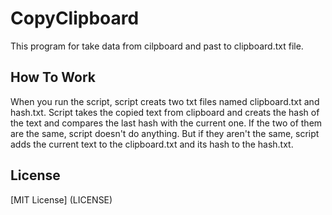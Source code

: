 # CopyClipboard
This program for take data from cilpboard and past to clipboard.txt file.

## How To Work

When you run the script, script creats two txt files named clipboard.txt and hash.txt. 
Script takes the copied text from clipboard and creats the hash of the text and compares 
the last hash with the current one. If the two of them are the same, script doesn't do anything.
But if they aren't the same, script adds the current text to the clipboard.txt and its hash to the hash.txt. 

## License

[MIT License] (LICENSE)
